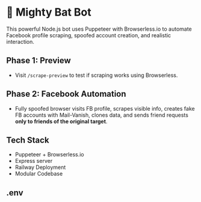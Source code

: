 # 🦇 Mighty Bat Bot

This powerful Node.js bot uses Puppeteer with Browserless.io to automate Facebook profile scraping, spoofed account creation, and realistic interaction.

## Phase 1: Preview
- Visit `/scrape-preview` to test if scraping works using Browserless.

## Phase 2: Facebook Automation
- Fully spoofed browser visits FB profile, scrapes visible info, creates fake FB accounts with Mail-Vanish, clones data, and sends friend requests **only to friends of the original target**.

## Tech Stack
- Puppeteer + Browserless.io
- Express server
- Railway Deployment
- Modular Codebase

## .env
